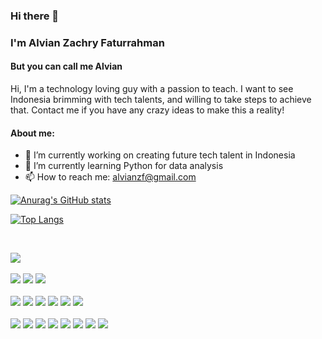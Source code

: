 ### Hi there 👋
### I'm Alvian Zachry Faturrahman
#### But you can call me Alvian

Hi, I'm a technology loving guy with a passion to teach. I want to see Indonesia brimming with tech talents, and willing to take steps to achieve that. Contact me if you have any crazy ideas to make this a reality!

#### About me:  

- 🔭 I’m currently working on creating future tech talent in Indonesia
- 🌱 I’m currently learning Python for data analysis
- 📫 How to reach me: [alvianzf@gmail.com](mailto:alvianzf@gmail.com)

[![Anurag's GitHub stats](https://github-readme-stats.vercel.app/api?username=alvianzf&show_icons=true&hide_title=true&show_owner=true)](https://github.com/alvianzf/alvianzf)

[![Top Langs](https://github-readme-stats.vercel.app/api/top-langs/?username=alvianzf&langs_count=10&layout=compact)](https://github.com/alvianzf/alvianzf)

<br />
 
![](https://img.shields.io/badge/Linux-Ubuntu-informational?style=flat&logo=ubuntu&logoColor=red&color=2bbc8a)
<br/><br />
![](https://img.shields.io/badge/Cloud-Firebase-informational?style=flat&logo=firebase&logoColor=orange&color=2bbc8a)
![](https://img.shields.io/badge/Cloud-AWS-informational?style=flat&logo=ec2&logoColor=orang&color=2bbc8a)
![](https://img.shields.io/badge/Cloud-Digital_Ocean-informational?style=flat&logo=digital_ocean&logoColor=orang&color=2bbc8a)
<br /><br />
![](https://img.shields.io/badge/Code-PHP-informational?style=flat&logo=PHP&logoColor=blue&color=2bbc8a)
![](https://img.shields.io/badge/Code-Javascript-informational?style=flat&logo=javascript&logoColor=yellow&color=2bbc8a)
![](https://img.shields.io/badge/Code-ruby-informational?style=flat&logo=ruby&logoColor=red&color=2bbc8a)
![](https://img.shields.io/badge/Code-_PHP_-informational?style=flat&logo=PHP&logoColor=blue&color=2bbc8a)
![](https://img.shields.io/badge/Code-Java-informational?style=flat&logo=java&logoColor=orange&color=2bbc8a)
![](https://img.shields.io/badge/Code-COBOL-informational?style=flat&logo=as400&logoColor=orange&color=2bbc8a)
<br />
<br/>
![](https://img.shields.io/badge/Framework-codeigniter-informational?style=flat&logo=codeigniter&logoColor=orange&color=2bbc8a)
![](https://img.shields.io/badge/Framework-laravel-informational?style=flat&logo=laravel&logoColor=red&color=2bbc8a)
![](https://img.shields.io/badge/Framework-express-informational?style=flat&logo=express&logoColor=green&color=2bbc8a)
![](https://img.shields.io/badge/Framework-react-informational?style=flat&logo=react&logoColor=blue&color=2bbc8a)
![](https://img.shields.io/badge/Framework-vue-informational?style=flat&logo=vue&logoColor=green&color=2bbc8a)
![](https://img.shields.io/badge/Framework-rails-informational?style=flat&logo=rails&logoColor=red&color=2bbc8a)
![](https://img.shields.io/badge/Framework-spring-informational?style=flat&logo=spring&logoColor=green&color=2bbc8a)
![](https://img.shields.io/badge/Framework-SMART_400-informational?style=flat&logo=iBMi&logoColor=green&color=2bbc8a)